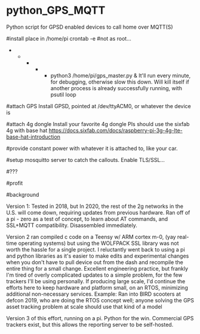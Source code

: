 # python_GPS_MQTT
Python script for GPSD enabled devices to call home over MQTT(S)

#install
place in /home/pi
crontab -e #not as root...
* * * * * python3 /home/pi/gps_master.py &
It'll run every minute, for debugging, otherwise slow this down.
Will kill itself if another process is already successfully running, with psutil loop

#attach GPS
Install GPSD, pointed at /dev/ttyACM0, or whatever the device is

#attach 4g dongle
Install your favorite 4g dongle
  PIs should use the sixfab 4g with base hat
  https://docs.sixfab.com/docs/raspberry-pi-3g-4g-lte-base-hat-introduction

#provide constant power with whatever it is attached to, like your car. 

#setup mosquitto server to catch the callouts. Enable TLS/SSL...

#???

#profit









#background

Version 1: Tested in 2018, but In 2020, the rest of the 2g networks in the U.S. will come down, requiring updates from previous hardware. Ran off of a pi - zero as a test of concept, to learn about AT commands, and SSL+MQTT compatibility. Disassembled immediately.

Version 2 ran compiled c code on a Teensy w/ ARM cortex m-0, (yay real-time operating systems) but using the WOLFPACK SSL library was not worth the hassle for a single project. 
I reluctantly went back to using a pi and python libraries as it's easier to make edits and experimental changes when you don't have to pull device out from the dash and recompile the entire thing for a small change. Excellent engineering practice, but frankly I'm tired of overly complicated updates to a simple problem, for the few trackers I'll be using personally.  If producing large scale, I'd continue the efforts here to keep hardware and platform small, on an RTOS, minimizing additional non-necessary services. 
Example: Ran into BIRD scooters at defcon 2019, who are doing the RTOS concept well; anyone solving the GPS asset tracking problem at scale should use that kind of a model

Version 3 of this effort, running on a pi. Python for the win. Commercial GPS trackers exist, but this allows the reporting server to be self-hosted. 
